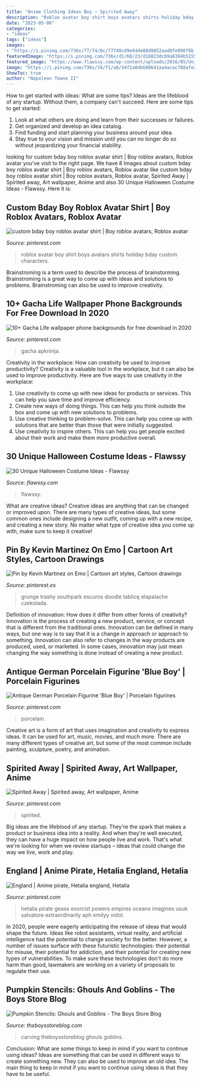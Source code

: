 ```yaml
---
title: "Anime Clothing Ideas Boy ~ Spirited Away"
description: "Roblox avatar boy shirt boys avatars shirts holiday bday custom characters"
date: "2023-05-06"
categories:
- "ideas"
tags: ["ideas"]
images:
- "https://i.pinimg.com/736x/77/74/0c/77740cd9e84de88d9852aad8fe098f8b.jpg"
featuredImage: "https://i.pinimg.com/736x/d1/68/23/d16823dcb9a6384b51551b31c8847e7d.jpg"
featured_image: "https://www.flawssy.com/wp-content/uploads/2016/05/Unique-Scary-Halloween-Costumes.jpg"
image: "https://i.pinimg.com/736x/34/f1/a8/34f1a8db688641aa4acac788afe23e44--hetalia-anime-england.jpg"
ShowToc: true
author: "Napoleon Towne II"
---
```



How to get started with ideas: What are some tips?
Ideas are the lifeblood of any startup. Without them, a company can't succeed. Here are some tips to get started:
1. Look at what others are doing and learn from their successes or failures.
2. Get organized and develop an idea catalog. 
3. Find funding and start planning your business around your idea.  
4. Stay true to your vision and mission until you can no longer do so without jeopardizing your financial stability.

	

		
looking for custom bday boy roblox avatar shirt | Boy roblox avatars, Roblox avatar you've visit to the right page. We have 8 Images about custom bday boy roblox avatar shirt | Boy roblox avatars, Roblox avatar like custom bday boy roblox avatar shirt | Boy roblox avatars, Roblox avatar, Spirited Away | Spirited away, Art wallpaper, Anime and also 30 Unique Halloween Costume Ideas - Flawssy. Here it is:
		
    
## Custom Bday Boy Roblox Avatar Shirt | Boy Roblox Avatars, Roblox Avatar

<img loading=lazy src="https://i.pinimg.com/736x/77/74/0c/77740cd9e84de88d9852aad8fe098f8b.jpg" onerror="this.onerror=null;this.src='https://tse4.mm.bing.net/th?id=OIP.OlVtrn7sd0inIMXvd5DvdQHaJ3&amp;pid=15.1';" alt="custom bday boy roblox avatar shirt | Boy roblox avatars, Roblox avatar">

_Source: pinterest.com_

>roblox avatar boy shirt boys avatars shirts holiday bday custom characters. 

	

Brainstroming is a term used to describe the process of brainstorming. Brainstroming is a great way to come up with ideas and solutions to problems. Brainstroming can also be used to improve creativity.

    
## 10+ Gacha Life Wallpaper Phone Backgrounds For Free Download In 2020

<img loading=lazy src="https://i.pinimg.com/736x/d1/68/23/d16823dcb9a6384b51551b31c8847e7d.jpg" onerror="this.onerror=null;this.src='https://tse4.mm.bing.net/th?id=OIP.-_gDQWxS4vCOVdB9kGG6PgHaNK&amp;pid=15.1';" alt="10+ Gacha Life wallpaper phone backgrounds for free download in 2020">

_Source: pinterest.com_

>gacha apkninja. 

	

Creativity in the workplace: How can creativity be used to improve productivity?
Creativity is a valuable tool in the workplace, but it can also be used to improve productivity. Here are five ways to use creativity in the workplace: 
1. Use creativity to come up with new ideas for products or services. This can help you save time and improve efficiency. 
2. Create new ways of doing things. This can help you think outside the box and come up with new solutions to problems. 
3. Use creative thinking to problem-solve. This can help you come up with solutions that are better than those that were initially suggested. 
4. Use creativity to inspire others. This can help you get people excited about their work and make them more productive overall. 

    
## 30 Unique Halloween Costume Ideas - Flawssy

<img loading=lazy src="https://www.flawssy.com/wp-content/uploads/2016/05/Unique-Scary-Halloween-Costumes.jpg" onerror="this.onerror=null;this.src='https://tse3.mm.bing.net/th?id=OIP.0w8O2mJVVd2ykba_2d0R8gHaKm&amp;pid=15.1';" alt="30 Unique Halloween Costume Ideas - Flawssy">

_Source: flawssy.com_

>flawssy. 

	

What are creative ideas?
Creative ideas are anything that can be changed or improved upon. There are many types of creative ideas, but some common ones include designing a new outfit, coming up with a new recipe, and creating a new story. No matter what type of creative idea you come up with, make sure to keep it creative!

    
## Pin By Kevin Martinez On Emo | Cartoon Art Styles, Cartoon Drawings

<img loading=lazy src="https://i.pinimg.com/736x/00/6a/ad/006aad08e01344c278770f08637c0655.jpg" onerror="this.onerror=null;this.src='https://tse3.mm.bing.net/th?id=OIP.yFP2-y0TdNi6lYk1Eh0VdQHaLo&amp;pid=15.1';" alt="Pin by Kevin Martinez on Emo | Cartoon art styles, Cartoon drawings">

_Source: pinterest.es_

>grunge trashy southpark escuros doodle tablicę elapalache czekolada. 

	

Definition of innovation: How does it differ from other forms of creativity?
Innovation is the process of creating a new product, service, or concept that is different from the traditional ones. Innovation can be defined in many ways, but one way is to say that it is a change in approach or approach to something. Innovation can also refer to changes in the way products are produced, used, or marketed. In some cases, innovation may just mean changing the way something is done instead of creating a new product.

    
## Antique German Porcelain Figurine &#039;Blue Boy&#039; | Porcelain Figurines

<img loading=lazy src="https://i.pinimg.com/736x/84/78/95/847895aedea0bc16b90a9e0247c3d884.jpg" onerror="this.onerror=null;this.src='https://tse3.mm.bing.net/th?id=OIP.zkC5DPXcxpvgvwTamMvF7AHaLH&amp;pid=15.1';" alt="Antique German Porcelain Figurine &#039;Blue Boy&#039; | Porcelain figurines">

_Source: pinterest.com_

>porcelain. 

	

Creative art is a form of art that uses imagination and creativity to express ideas. It can be used for art, music, movies, and much more. There are many different types of creative art, but some of the most common include painting, sculpture, poetry, and animation.

    
## Spirited Away | Spirited Away, Art Wallpaper, Anime

<img loading=lazy src="https://i.pinimg.com/736x/1e/df/95/1edf951087776d4b014aadab5c71f3de.jpg" onerror="this.onerror=null;this.src='https://tse3.mm.bing.net/th?id=OIP.m8XycPBbRepzea4IQooBWgHaNK&amp;pid=15.1';" alt="Spirited Away | Spirited away, Art wallpaper, Anime">

_Source: pinterest.com_

>spirited. 

	

Big ideas are the lifeblood of any startup. They're the spark that makes a product or business idea into a reality. And when they're well executed, they can have a huge impact on how people live and work. That's what we're looking for when we review startups – ideas that could change the way we live, work and play.

    
## England | Anime Pirate, Hetalia England, Hetalia

<img loading=lazy src="https://i.pinimg.com/736x/34/f1/a8/34f1a8db688641aa4acac788afe23e44--hetalia-anime-england.jpg" onerror="this.onerror=null;this.src='https://tse2.mm.bing.net/th?id=OIP.7nXQ8Bo5sMW6fMW-4W7VRAHaJ4&amp;pid=15.1';" alt="England | Anime pirate, Hetalia england, Hetalia">

_Source: pinterest.com_

>hetalia pirate geass exorcist powers empires oceans imagines usuk salvatore extraordinarily aph emilyy vidot. 

	

In 2020, people were eagerly anticipating the release of ideas that would shape the future. Ideas like robot assistants, virtual reality, and artificial intelligence had the potential to change society for the better. However, a number of issues surface with these futuristic technologies: their potential for misuse, their potential for addiction, and their potential for creating new types of vulnerabilities. To make sure these technologies don't do more harm than good, lawmakers are working on a variety of proposals to regulate their use.

    
## Pumpkin Stencils: Ghouls And Goblins - The Boys Store Blog

<img loading=lazy src="https://theboysstoreblog.com/wp-content/uploads/2012/09/20120907-131622.jpg" onerror="this.onerror=null;this.src='https://tse1.mm.bing.net/th?id=OIP.C4k9eC48BWua5Emn6P6SMgHaJ4&amp;pid=15.1';" alt="Pumpkin Stencils: Ghouls and Goblins - The Boys Store Blog">

_Source: theboysstoreblog.com_

>carving theboysstoreblog ghouls goblins. 

	

Conclusion: What are some things to keep in mind if you want to continue using ideas?
Ideas are something that can be used in different ways to create something new. They can also be used to improve an old idea. The main thing to keep in mind if you want to continue using ideas is that they have to be useful.


